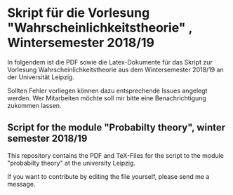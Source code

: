# Skript für die Vorlesung "Wahrscheinlichkeitstheorie" , Wintersemester 2018/19

In folgendem ist die PDF sowie die Latex-Dokumente für das Skript zur Vorlesung Wahrscheinlichkeitstheorie aus dem Wintersemester 2018/19
an der Universität Leipzig.

Sollten Fehler vorliegen können dazu entsprechende Issues angelegt werden.
Wer Mitarbeiten möchte soll mir bitte eine Benachrichtigung zukommen lassen.

## Script for the module "Probabilty theory", winter semester 2018/19  

This repository contains the PDF and TeX-Files for the script to the module "probabilty
theory" at the university Leipzig.

If you want to contribute by editing the file yourself, please send me a message.


